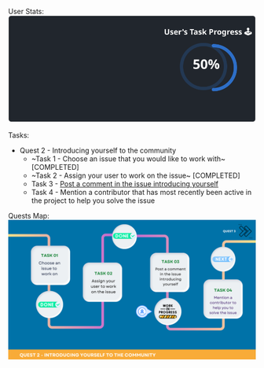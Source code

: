 
  User Stats:<br>
  ![User Draft Stats](/userCards/draft.svg?)

  Tasks:
  - Quest 2 - Introducing yourself to the community
    - ~Task 1 - Choose an issue that you would like to work with~ [COMPLETED]
    - ~Task 2 - Assign your user to work on the issue~ [COMPLETED]
    - Task 3 - [Post a comment in the issue introducing yourself](https://github.com/caiton1/OSS-Doorway/issues/79)
    - Task 4 - Mention a contributor that has most recently been active in the project to help you solve the issue

Quests Map:
![Quest Map](/map/Q2T3.png)